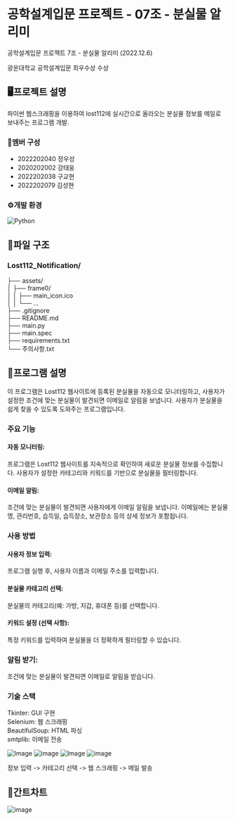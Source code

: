 # 공학설계입문 프로젝트 - 07조 - 분실물 알리미
공학설계입문 프로젝트 7조 - 분실물 알리미 (2022.12.6)

광운대학교 공학설계입문 최우수상 수상 

## 🖥프로젝트 설명
파이썬 웹스크래핑을 이용하여 lost112에 실시간으로 올라오는 분실물 정보를 메일로 보내주는 프로그램 개발.


### 👥멤버 구성
- 2022202040 정우성
- 2020202002 강태웅
- 2022202038 구교현
- 2022202079 김성현


### ⚙개발 환경
![Python](https://img.shields.io/badge/python-3670A0?style=for-the-badge&logo=python&logoColor=white)

## 📂파일 구조
### Lost112_Notification/
├── assets/<br/>
│   ├── frame0/<br/>
│   │   ├── main_icon.ico<br/>
│   │   └── ...<br/>
├── .gitignore<br/>
├── README.md<br/>
├── main.py<br/>
├── main.spec<br/>
├── requirements.txt<br/>
└── 주의사항.txt

## 📌프로그램 설명
이 프로그램은 Lost112 웹사이트에 등록된 분실물을 자동으로 모니터링하고, 사용자가 설정한 조건에 맞는 분실물이 발견되면 이메일로 알림을 보냅니다. 사용자가 분실물을 쉽게 찾을 수 있도록 도와주는 프로그램입니다.

### 주요 기능
#### 자동 모니터링:
프로그램은 Lost112 웹사이트를 지속적으로 확인하여 새로운 분실물 정보를 수집합니다.
사용자가 설정한 카테고리와 키워드를 기반으로 분실물을 필터링합니다.
#### 이메일 알림:
조건에 맞는 분실물이 발견되면 사용자에게 이메일 알림을 보냅니다.
이메일에는 분실물명, 관리번호, 습득일, 습득장소, 보관장소 등의 상세 정보가 포함됩니다.

### 사용 방법
#### 사용자 정보 입력:
프로그램 실행 후, 사용자 이름과 이메일 주소를 입력합니다.
#### 분실물 카테고리 선택:
분실물의 카테고리(예: 가방, 지갑, 휴대폰 등)를 선택합니다.
#### 키워드 설정 (선택 사항):
특정 키워드를 입력하여 분실물을 더 정확하게 필터링할 수 있습니다.
### 알림 받기:
조건에 맞는 분실물이 발견되면 이메일로 알림을 받습니다.

### 기술 스택

Tkinter: GUI 구현<br/>
Selenium: 웹 스크래핑<br/>
BeautifulSoup: HTML 파싱<br/>
smtplib: 이메일 전송


![Image](https://github.com/user-attachments/assets/671f492f-1368-4178-a04e-d9955ce4f093)
![image](https://github.com/user-attachments/assets/d7fc8657-af09-4645-b97e-a9271f9890b2)
![Image](https://github.com/user-attachments/assets/7be8f41e-60f2-4fba-9ea4-a96e89465ccd)
![image](https://github.com/user-attachments/assets/e33226eb-486e-475e-9f23-b0bfeafedb53)

정보 입력 -> 카테고리 선택 -> 웹 스크래핑 -> 메일 발송


## 📆간트차트
![image](https://user-images.githubusercontent.com/117130749/205504942-cbde05ea-d637-4a86-ad34-6799ddcce7e1.png)
